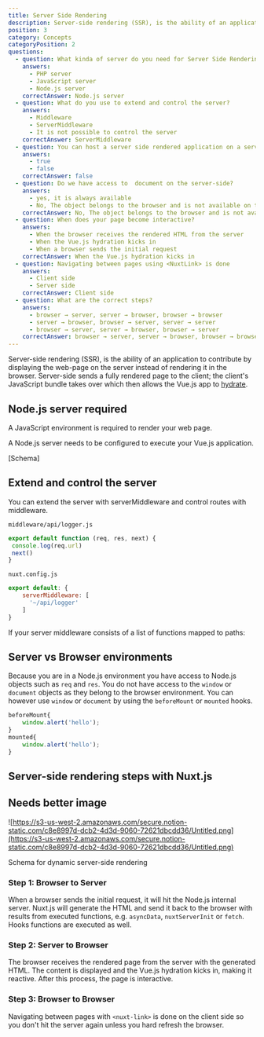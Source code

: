 ```yaml
---
title: Server Side Rendering
description: Server-side rendering (SSR), is the ability of an application to contribute by displaying the web-page on the server instead of rendering it in the browser.
position: 3
category: Concepts
categoryPosition: 2
questions:
  - question: What kinda of server do you need for Server Side Rendering?
    answers:
      - PHP server
      - JavaScript server
      - Node.js server
    correctAnswer: Node.js server
  - question: What do you use to extend and control the server?
    answers:
      - Middleware
      - ServerMiddleware
      - It is not possible to control the server
    correctAnswer: ServerMiddleware
  - question: You can host a server side rendered application on a serverless hosting provider
    answers:
      - true
      - false
    correctAnswer: false
  - question: Do we have access to  document on the server-side?
    answers:
      - yes, it is always available
      - No, The object belongs to the browser and is not available on the server
    correctAnswer: No, The object belongs to the browser and is not available on the server
  - question: When does your page become interactive?
    answers:
      - When the browser receives the rendered HTML from the server
      - When the Vue.js hydration kicks in
      - When a browser sends the initial request
    correctAnswer: When the Vue.js hydration kicks in
  - question: Navigating between pages using <NuxtLink> is done
    answers:
      - Client side
      - Server side
    correctAnswer: Client side
  - question: What are the correct steps?
    answers:
      - browser → server, server → browser, browser → browser
      - server → browser, browser → server, server → server
      - browser → server, server → browser, browser → server
    correctAnswer: browser → server, server → browser, browser → browser
---
```


Server-side rendering (SSR), is the ability of an application to contribute by displaying the web-page on the server instead of rendering it in the browser. Server-side sends a fully rendered page to the client; the client's JavaScript bundle takes over which then allows the Vue.js app to [hydrate](https://ssr.vuejs.org/guide/hydration.html).

## Node.js server required

A JavaScript environment is required to render your web page.

A Node.js server needs to be configured to execute your Vue.js application.

[Schema]

## Extend and control the server

You can extend the server with serverMiddleware and control routes with middleware.

`middleware/api/logger.js`

```js
export default function (req, res, next) {
 console.log(req.url)
 next()
}
```

`nuxt.config.js`

```js
export default: {
	serverMiddleware: [
	  '~/api/logger'
	]
}
```

If your server middleware consists of a list of functions mapped to paths:

## Server vs Browser environments

Because you are in a Node.js environment you have access to Node.js objects such as `req` and `res`. You do not have access to the `window` or `document` objects as they belong to the browser environment. You can however use `window` or `document` by using the `beforeMount` or `mounted` hooks.

```js
beforeMount{
	window.alert('hello');
}
mounted{
	window.alert('hello');
}
```

## Server-side rendering steps with Nuxt.js

## Needs better image

![https://s3-us-west-2.amazonaws.com/secure.notion-static.com/c8e8997d-dcb2-4d3d-9060-72621dbcdd36/Untitled.png](https://s3-us-west-2.amazonaws.com/secure.notion-static.com/c8e8997d-dcb2-4d3d-9060-72621dbcdd36/Untitled.png)

Schema for dynamic server-side rendering

### Step 1: Browser to Server

When a browser sends the initial request, it will hit the Node.js internal server. Nuxt.js will generate the HTML and send it back to the browser with results from executed functions, e.g. `asyncData`, `nuxtServerInit` or `fetch`. Hooks functions are executed as well.

### Step 2: Server to Browser

The browser receives the rendered page from the server with the generated HTML. The content is displayed and the Vue.js hydration kicks in, making it reactive. After this process, the page is interactive.

### Step 3: Browser to Browser

Navigating between pages with `<nuxt-link>` is done on the client side so you don't hit the server again unless you hard refresh the browser.



<quiz :questions="questions"></quiz>
